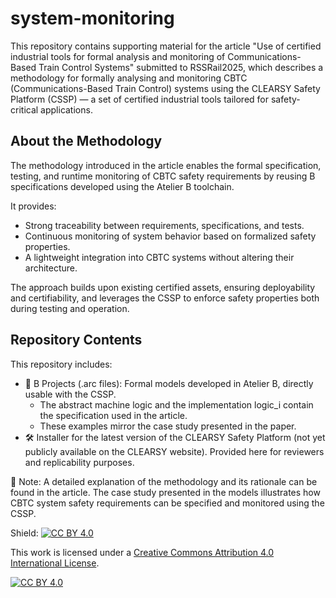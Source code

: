 # system-monitoring

This repository contains supporting material for the article "Use of certified industrial tools for formal analysis and monitoring of Communications-Based Train Control Systems" submitted to RSSRail2025, which describes a methodology for formally analysing and monitoring CBTC (Communications-Based Train Control) systems using the CLEARSY Safety Platform (CSSP) — a set of certified industrial tools tailored for safety-critical applications.
 
## About the Methodology
 
The methodology introduced in the article enables the formal specification, testing, and runtime monitoring of CBTC safety requirements by reusing B specifications developed using the Atelier B toolchain. 

It provides:
- Strong traceability between requirements, specifications, and tests.
- Continuous monitoring of system behavior based on formalized safety properties.
- A lightweight integration into CBTC systems without altering their architecture.

The approach builds upon existing certified assets, ensuring deployability and certifiability, and leverages the CSSP to enforce safety properties both during testing and operation.
 
## Repository Contents
 
This repository includes:
- 🧠 B Projects (.arc files): Formal models developed in Atelier B, directly usable with the CSSP.
    - The abstract machine logic and the implementation logic_i contain the specification used in the article.
    - These examples mirror the case study presented in the paper.
- 🛠 Installer for the latest version of the CLEARSY Safety Platform (not yet publicly available on the CLEARSY website).
Provided here for reviewers and replicability purposes.
 
📄 Note: A detailed explanation of the methodology and its rationale can be found in the article. The case study presented in the models illustrates how CBTC system safety requirements can be specified and monitored using the CSSP.


Shield: [![CC BY 4.0][cc-by-shield]][cc-by]

This work is licensed under a
[Creative Commons Attribution 4.0 International License][cc-by].

[![CC BY 4.0][cc-by-image]][cc-by]

[cc-by]: http://creativecommons.org/licenses/by/4.0/
[cc-by-image]: https://i.creativecommons.org/l/by/4.0/88x31.png
[cc-by-shield]: https://img.shields.io/badge/License-CC%20BY%204.0-lightgrey.svg
